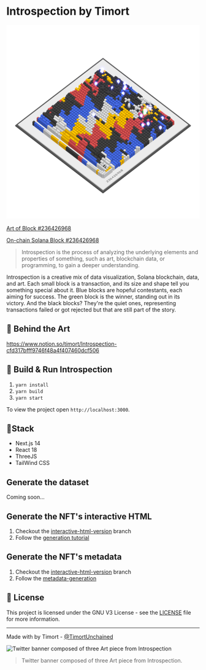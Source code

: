 # Introspection by Timort

<img src="https://github.com/QTimort/Introspection/blob/master/public/block_236426968.png" alt="Instrospection Block 236426968" width="512"/>

[Art of Block #236426968](https://github.com/QTimort/Introspection/blob/master/public/block_236426968.png?raw=true)

[On-chain Solana Block #236426968](https://solana.fm/block/236426968?cluster=mainnet-alpha)

> Introspection is the process of analyzing the underlying elements and properties of something, such as art, blockchain data, or programming, to gain a deeper understanding.

Introspection is a creative mix of data visualization, Solana blockchain, data, and art.
Each small block is a transaction, and its size and shape tell you something special about it.
Blue blocks are hopeful contestants, each aiming for success. The green block is the winner, standing out in its victory.
And the black blocks? They're the quiet ones, representing transactions failed or got rejected but that are still part of the story.


## 🎨 Behind the Art
https://www.notion.so/timort/Introspection-cfd317bfff9746f48a4f407460dcf506

## 🚀 Build & Run Introspection

1. `yarn install`
2. `yarn build`
3. `yarn start`

To view the project open `http://localhost:3000`.

## 🧱Stack

- Next.js 14
- React 18
- ThreeJS
- TailWind CSS

## Generate the dataset
Coming soon...

## Generate the NFT's interactive HTML
1. Checkout the [interactive-html-version](https://github.com/QTimort/Introspection/tree/interactive-html-version) branch
2. Follow the [generation tutorial](https://github.com/QTimort/Introspection/blob/interactive-html-version/bundle.md)

## Generate the NFT's metadata
1. Checkout the [interactive-html-version](https://github.com/QTimort/Introspection/tree/interactive-html-version) branch
2. Follow the [metadata-generation](https://github.com/QTimort/Introspection/blob/metadata-generation/metadata.md)

## 📝 License

This project is licensed under the GNU V3 License - see the [LICENSE](LICENSE) file for more information.

---

Made with by Timort - [@TimortUnchained](https://twitter.com/TimortUnchained)

![Twitter banner composed of three Art piece from Introspection](https://github.com/QTimort/Introspection/assets/25301692/c5c17ec8-0350-4dd4-864b-36b254bf63e1)
> Twitter banner composed of three Art piece from Introspection.
